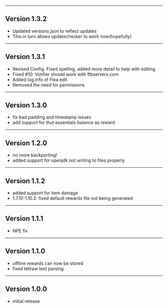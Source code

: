 ------------------------------------------------------
Version 1.3.2
------------------------------------------------------
- Updated versions.json to reflect updates
- This in turn allows updatechecker to work now(hopefully)
------------------------------------------------------
Version 1.3.1
------------------------------------------------------
- Revised Config. Fixed spelling, added more detail
to help with editing
- Fixed #10: Votifier should work with ftbservers.com
- Added log.info of Flea edit
- Removed the need for permissions
------------------------------------------------------
Version 1.3.0
------------------------------------------------------
- fix bad padding and timestamp issues
- add support for thut essentials balance as reward

------------------------------------------------------
Version 1.2.0
------------------------------------------------------
- no more backporting!
- added support for openjdk not writing to files properly

------------------------------------------------------
Version 1.1.2
------------------------------------------------------
- added support for item damage
- 1.7.10-1.10.2: fixed default rewards file not being generated

------------------------------------------------------
Version 1.1.1
------------------------------------------------------
- NPE fix

------------------------------------------------------
Version 1.1.0
------------------------------------------------------
- offline rewards can now be stored
- fixed tellraw text parsing

------------------------------------------------------
Version 1.0.0
------------------------------------------------------
- initial release
